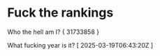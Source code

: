 # Fuck the rankings

Who the hell am I?
{ 31733858 }

What fucking year is it?
[ 2025-03-19T06:43:20Z ]
